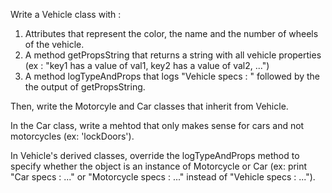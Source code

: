 <!-- step one -->

Write a Vehicle class with :

1.  Attributes that represent the color, the name and the number of wheels of the vehicle.
2.  A method getPropsString that returns a string with all vehicle properties (ex : "key1 has a value of val1, key2 has a value of val2, ...")
3.  A method logTypeAndProps that logs "Vehicle specs : " followed by the the output of getPropsString.

<!-- step two -->

Then, write the Motorcyle and Car classes that inherit from Vehicle.

<!-- step three -->

In the Car class, write a mehtod that only makes sense for cars and not motorcycles (ex: 'lockDoors').

<!-- step four -->

In Vehicle's derived classes, override the logTypeAndProps method to specify whether the object is an instance of Motorcycle or Car (ex: print "Car specs : ..." or "Motorcycle specs : ..." instead of "Vehicle specs : ...").

